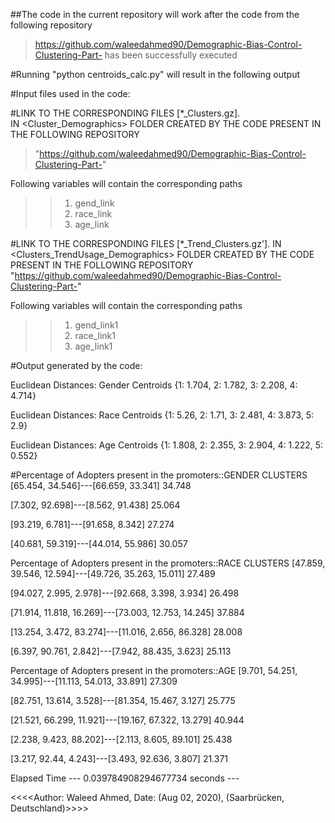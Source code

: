 ##The code in the current repository will work after the code from the following repository
> https://github.com/waleedahmed90/Demographic-Bias-Control-Clustering-Part-
has been successfully executed

#Running "python centroids_calc.py" 
will result in the following output

#Input files used in the code:

#LINK TO THE CORRESPONDING 
FILES [*_Clusters.gz].  
IN  <Cluster_Demographics> FOLDER 
CREATED BY THE CODE PRESENT IN THE FOLLOWING REPOSITORY
>"https://github.com/waleedahmed90/Demographic-Bias-Control-Clustering-Part-"

Following variables will contain 
the corresponding paths
>> 1) gend_link 
>> 2) race_link 
>> 3) age_link 

#LINK TO THE CORRESPONDING FILES [*_Trend_Clusters.gz']. IN  <Clusters_TrendUsage_Demographics> FOLDER
CREATED BY THE CODE PRESENT IN THE FOLLOWING REPOSITORY
"https://github.com/waleedahmed90/Demographic-Bias-Control-Clustering-Part-"

Following variables will contain 
the corresponding paths
>> 1) gend_link1 
>> 2) race_link1 
>> 3) age_link1 

#Output generated by the code:

Euclidean Distances: Gender Centroids
{1: 1.704, 2: 1.782, 3: 2.208, 4: 4.714}

Euclidean Distances: Race Centroids
{1: 5.26, 2: 1.71, 3: 2.481, 4: 3.873, 5: 2.9}

Euclidean Distances: Age Centroids
{1: 1.808, 2: 2.355, 3: 2.904, 4: 1.222, 5: 0.552}

#Percentage of Adopters present in the promoters::GENDER CLUSTERS
[65.454, 34.546]---[66.659, 33.341] 
 34.748

[7.302, 92.698]---[8.562, 91.438] 
 25.064

[93.219, 6.781]---[91.658, 8.342] 
 27.274

[40.681, 59.319]---[44.014, 55.986] 
 30.057


Percentage of Adopters present in the promoters::RACE CLUSTERS
[47.859, 39.546, 12.594]---[49.726, 35.263, 15.011] 
 27.489

[94.027, 2.995, 2.978]---[92.668, 3.398, 3.934] 
 26.498

[71.914, 11.818, 16.269]---[73.003, 12.753, 14.245] 
 37.884

[13.254, 3.472, 83.274]---[11.016, 2.656, 86.328] 
 28.008

[6.397, 90.761, 2.842]---[7.942, 88.435, 3.623] 
 25.113



Percentage of Adopters present in the promoters::AGE
[9.701, 54.251, 34.995]---[11.113, 54.013, 33.891] 
 27.309

[82.751, 13.614, 3.528]---[81.354, 15.467, 3.127] 
 25.775

[21.521, 66.299, 11.921]---[19.167, 67.322, 13.279] 
 40.944

[2.238, 9.423, 88.202]---[2.113, 8.605, 89.101] 
 25.438

[3.217, 92.44, 4.243]---[3.493, 92.636, 3.807] 
 21.371




Elapsed Time
--- 0.039784908294677734 seconds ---


<<<<Author: Waleed Ahmed, Date: (Aug 02, 2020), (Saarbrücken, Deutschland)>>>>
